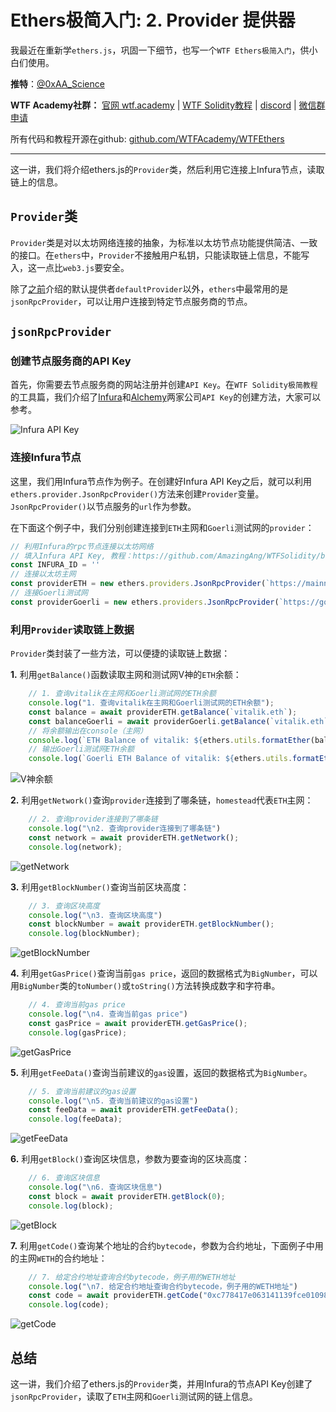 # Ethers极简入门: 2. Provider 提供器

我最近在重新学`ethers.js`，巩固一下细节，也写一个`WTF Ethers极简入门`，供小白们使用。

**推特**：[@0xAA_Science](https://twitter.com/0xAA_Science)

**WTF Academy社群：** [官网 wtf.academy](https://wtf.academy) | [WTF Solidity教程](https://github.com/AmazingAng/WTFSolidity) | [discord](https://discord.wtf.academy) | [微信群申请](https://docs.google.com/forms/d/e/1FAIpQLSe4KGT8Sh6sJ7hedQRuIYirOoZK_85miz3dw7vA1-YjodgJ-A/viewform?usp=sf_link)

所有代码和教程开源在github: [github.com/WTFAcademy/WTFEthers](https://github.com/WTFAcademy/WTFEthers)

-----

这一讲，我们将介绍ethers.js的`Provider`类，然后利用它连接上Infura节点，读取链上的信息。

## `Provider`类

`Provider`类是对以太坊网络连接的抽象，为标准以太坊节点功能提供简洁、一致的接口。在`ethers`中，`Provider`不接触用户私钥，只能读取链上信息，不能写入，这一点比`web3.js`要安全。

除了[之前](https://github.com/WTFAcademy/WTFEthers)介绍的默认提供者`defaultProvider`以外，`ethers`中最常用的是`jsonRpcProvider`，可以让用户连接到特定节点服务商的节点。

## `jsonRpcProvider`

### 创建节点服务商的API Key

首先，你需要去节点服务商的网站注册并创建`API Key`。在`WTF Solidity极简教程`的工具篇，我们介绍了[Infura](https://github.com/AmazingAng/WTFSolidity/blob/main/Topics/Tools/TOOL02_Infura/readme.md)和[Alchemy](https://github.com/AmazingAng/WTFSolidity/blob/main/Topics/Tools/TOOL04_Alchemy/readme.md)两家公司`API Key`的创建方法，大家可以参考。

![Infura API Key](img/2-1.png)

### 连接Infura节点

这里，我们用Infura节点作为例子。在创建好Infura API Key之后，就可以利用`ethers.provider.JsonRpcProvider()`方法来创建`Provider`变量。`JsonRpcProvider()`以节点服务的`url`作为参数。

在下面这个例子中，我们分别创建连接到`ETH`主网和`Goerli`测试网的`provider`：

```javascript
// 利用Infura的rpc节点连接以太坊网络
// 填入Infura API Key, 教程：https://github.com/AmazingAng/WTFSolidity/blob/main/Topics/Tools/TOOL02_Infura/readme.md
const INFURA_ID = ''
// 连接以太坊主网
const providerETH = new ethers.providers.JsonRpcProvider(`https://mainnet.infura.io/v3/${INFURA_ID}`)
// 连接Goerli测试网
const providerGoerli = new ethers.providers.JsonRpcProvider(`https://goerli.infura.io/v3/${INFURA_ID}`)
```

### 利用`Provider`读取链上数据

`Provider`类封装了一些方法，可以便捷的读取链上数据：

**1.** 利用`getBalance()`函数读取主网和测试网V神的`ETH`余额：

```javascript
    // 1. 查询vitalik在主网和Goerli测试网的ETH余额
    console.log("1. 查询vitalik在主网和Goerli测试网的ETH余额");
    const balance = await providerETH.getBalance(`vitalik.eth`);
    const balanceGoerli = await providerGoerli.getBalance(`vitalik.eth`);
    // 将余额输出在console（主网）
    console.log(`ETH Balance of vitalik: ${ethers.utils.formatEther(balance)} ETH`);
    // 输出Goerli测试网ETH余额
    console.log(`Goerli ETH Balance of vitalik: ${ethers.utils.formatEther(balanceGoerli)} ETH`);
```

![V神余额](img/2-2.png)

**2.** 利用`getNetwork()`查询`provider`连接到了哪条链，`homestead`代表`ETH`主网：

```javascript
    // 2. 查询provider连接到了哪条链
    console.log("\n2. 查询provider连接到了哪条链")
    const network = await providerETH.getNetwork();
    console.log(network);
```

![getNetwork](img/2-3.png)

**3.** 利用`getBlockNumber()`查询当前区块高度：

```javascript
    // 3. 查询区块高度
    console.log("\n3. 查询区块高度")
    const blockNumber = await providerETH.getBlockNumber();
    console.log(blockNumber);
```

![getBlockNumber](img/2-4.png)

**4.** 利用`getGasPrice()`查询当前`gas price`，返回的数据格式为`BigNumber`，可以用`BigNumber`类的`toNumber()`或`toString()`方法转换成数字和字符串。

```javascript
    // 4. 查询当前gas price
    console.log("\n4. 查询当前gas price")
    const gasPrice = await providerETH.getGasPrice();
    console.log(gasPrice);
```

![getGasPrice](img/2-5.png)


**5.** 利用`getFeeData()`查询当前建议的`gas`设置，返回的数据格式为`BigNumber`。

```javascript
    // 5. 查询当前建议的gas设置
    console.log("\n5. 查询当前建议的gas设置")
    const feeData = await providerETH.getFeeData();
    console.log(feeData);
```

![getFeeData](img/2-6.png)

**6.** 利用`getBlock()`查询区块信息，参数为要查询的区块高度：

```javascript
    // 6. 查询区块信息
    console.log("\n6. 查询区块信息")
    const block = await providerETH.getBlock(0);
    console.log(block);
```

![getBlock](img/2-7.png)

**7.** 利用`getCode()`查询某个地址的合约`bytecode`，参数为合约地址，下面例子中用的主网`WETH`的合约地址：

```javascript
    // 7. 给定合约地址查询合约bytecode，例子用的WETH地址
    console.log("\n7. 给定合约地址查询合约bytecode，例子用的WETH地址")
    const code = await providerETH.getCode("0xc778417e063141139fce010982780140aa0cd5ab");
    console.log(code);
```

![getCode](img/2-8.png)

## 总结

这一讲，我们介绍了ethers.js的`Provider`类，并用Infura的节点API Key创建了`jsonRpcProvider`，读取了`ETH`主网和`Goerli`测试网的链上信息。
